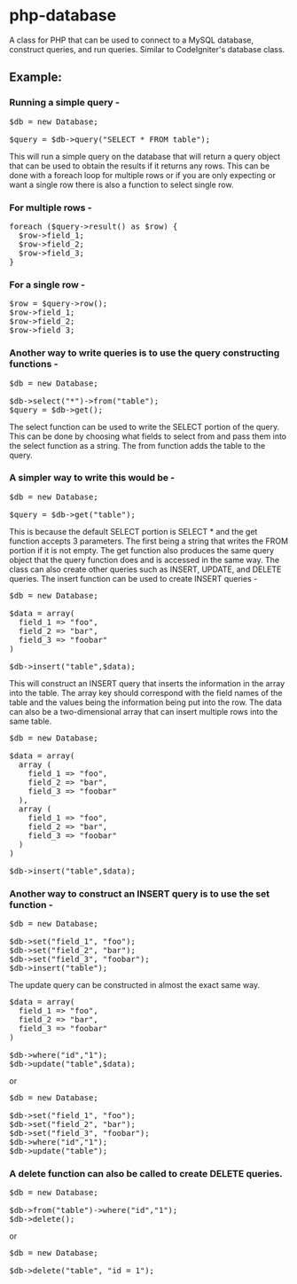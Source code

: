 # php-database
<p>A class for PHP that can be used to connect to a MySQL database, construct queries, and run queries. Similar to CodeIgniter's database class.</p>

<h2><strong>Example:</strong></h2>
<h3><strong>Running a simple query -</strong></h3>

<pre>$db = new Database;

$query = $db->query("SELECT * FROM table");</pre>

This will run a simple query on the database that will return a query object that can be used to obtain the results if it returns any rows. This can be done with a foreach loop for multiple rows or if you are only expecting or want a single row there is also a function to select single row.

<h3><strong>For multiple rows -</strong></h3>

<pre>foreach ($query->result() as $row) {
  $row->field_1;
  $row->field_2;
  $row->field_3;
}</pre>

<h3><strong>For a single row -</strong></h3>

<pre>$row = $query->row();
$row->field_1;
$row->field_2;
$row->field_3;</pre>

<h3><strong>Another way to write queries is to use the query constructing functions -</strong></h3>

<pre>$db = new Database;

$db->select("*")->from("table");
$query = $db->get();</pre>


The select function can be used to write the SELECT portion of the query. This can be done by choosing what fields to select from and pass them into the select function as a string. The from function adds the table to the query.

<h3><strong>A simpler way to write this would be -</strong></h3>

<pre>$db = new Database;

$query = $db->get("table");</pre>

This is because the default SELECT portion is SELECT * and the get function accepts 3 parameters. The first being a string that writes the FROM portion if it is not empty.
The get function also produces the same query object that the query function does and is accessed in the same way.
The class can also create other queries such as INSERT, UPDATE, and DELETE queries.
The insert function can be used to create INSERT queries -

<pre>$db = new Database;

$data = array(
  field_1 => "foo",
  field_2 => "bar",
  field_3 => "foobar"
)

$db->insert("table",$data);</pre>

This will construct an INSERT query that inserts the information in the array into the table. The array key should correspond with the field names of the table and the values being the information being put into the row. The data can also be a two-dimensional array that can insert multiple rows into the same table.

<pre>$db = new Database;

$data = array(
  array (
    field_1 => "foo",
    field_2 => "bar",
    field_3 => "foobar"
  ),
  array (
    field_1 => "foo",
    field_2 => "bar",
    field_3 => "foobar"
  )
)

$db->insert("table",$data);</pre>

<h3><strong>Another way to construct an INSERT query is to use the set function -</strong></h3>

<pre>$db = new Database;

$db->set("field_1", "foo");
$db->set("field_2", "bar");
$db->set("field_3", "foobar");
$db->insert("table");</pre>

The update query can be constructed in almost the exact same way.

<pre>$data = array(
  field_1 => "foo",
  field_2 => "bar",
  field_3 => "foobar"
)

$db->where("id","1");
$db->update("table",$data);</pre>

or

<pre>$db = new Database;

$db->set("field_1", "foo");
$db->set("field_2", "bar");
$db->set("field_3", "foobar");
$db->where("id","1");
$db->update("table");</pre>

<h3><strong>A delete function can also be called to create DELETE queries.</strong></h3>

<pre>$db = new Database;

$db->from("table")->where("id","1");
$db->delete();</pre>

or

<pre>$db = new Database;

$db->delete("table", "id = 1");</pre>
